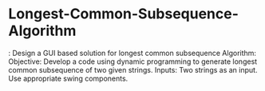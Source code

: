# Longest-Common-Subsequence-Algorithm
: Design a GUI based solution for longest common subsequence Algorithm:  Objective: Develop a code using dynamic programming to generate longest common subsequence of two given strings.  Inputs: Two strings as an input. Use appropriate swing components.
